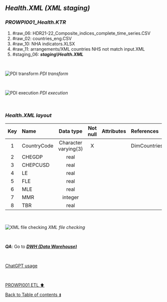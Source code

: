## **_Health.XML (XML staging)_**

### **_PROWPI001\_Health.KTR_**
1. #raw_06: HDR21-22_Composite_indices_complete_time_series.CSV
2. #raw_02: countries_eng.CSV
3. #raw_10: NHA indicators.XLSX
4. #raw_11: arrangements/XML countries NHS not match input.XML
5. #staging_06: **_staging\Health.XML_**

<p><br></p> 

![PDI transform](https://i.imgur.com/CYrxkwL.png)
_PDI transform_

<p><br></p> 

![PDI execution](https://i.imgur.com/tRRucKt.png)
_PDI execution_

<p><br></p> 

### **_Health.XML layout_**

| Key | Name        | Data type            | Not null | Attributes | References   | Description | Metadata |
| :-: | :---------- | :------------------: | :------: | :--------- | :----------- | :---------- | :------- |
| 1   | CountryCode | Character varying(3) | X        |            | DimCountries | PK, FK      | m001     |
| 2   | CHEGDP      | real                 |          |            |              |             | m022     |
| 3   | CHEPCUSD    | real                 |          |            |              |             | m023     |
| 4   | LE          | real                 |          |            |              |             | m024     |
| 5   | FLE         | real                 |          |            |              |             | m025     |
| 6   | MLE         | real                 |          |            |              |             | m026     |
| 7   | MMR         | integer              |          |            |              |             | m027     |
| 8   | TBR         | real                 |          |            |              |             | m028     |

<p><br></p> 

![XML file checking](https://i.imgur.com/7gcWnrz.png)
_XML file checking_

<p><br></p> 

**_QA_**: Go to **_[DWH (Data Warehouse)](dwh.md)_**  

<p><br></p> 

[ChatGPT usage](../CHATGPT_USAGE.md)  

<p><br></p>

[PROWPI001 ETL :arrow_up:](prowpi001_etl.md)  

[Back to Table of contents :arrow_double_up:](../README.md)
